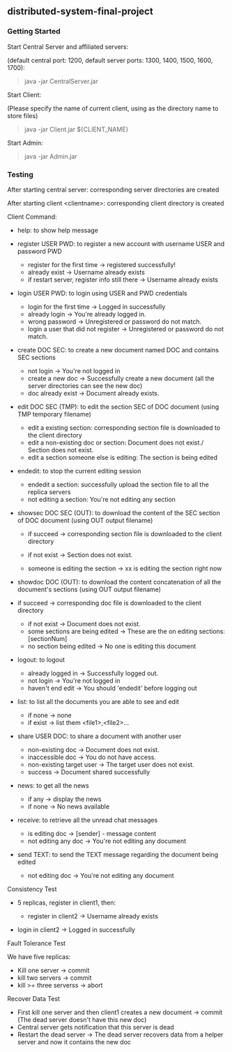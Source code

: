 ## distributed-system-final-project

### Getting Started
Start Central Server and affiliated servers:

(default central port: 1200, default server ports: 1300, 1400, 1500, 1600, 1700):
> java -jar CentralServer.jar

Start Client:

(Please specify the name of current client, using as the directory name to store files)
> java -jar Client.jar ${CLIENT_NAME}

Start Admin:

> java -jar Admin.jar

### Testing


After starting central server: corresponding server directories are created

After starting client \<clientname>: corresponding client directory is created



Client Command:

- help: to show help message

- register USER PWD: to register a new account with username USER and password PWD

  - register for the first time -> registered successfully!
  - already exist -> Username already exists
  - if restart server, register info still there -> Username already exists

- login USER PWD: to login using USER and PWD credentials

  - login for the first time -> Logged in successfully
  - already login -> You're already logged in.
  - wrong password -> Unregistered or password do not match.
  - login a user that did not register -> Unregistered or password do not match.

- create DOC SEC: to create a new document named DOC and contains SEC sections

  - not login -> You're not logged in
  - create a new doc -> Successfully create a new document (all the server directories can see the new doc)
  - doc already exist -> Document already exists.

- edit DOC SEC (TMP): to edit the section SEC of DOC document (using TMP temporary filename)

    - edit a existing section: corresponding section file is downloaded to the client directory
    - edit a non-existing doc or section: Document does not exist./ Section does not exist.
    - edit a section someone else is editing: The section is being edited

- endedit: to stop the current editing session

    - endedit a section: successfully upload the section file to all the replica servers
    - not editing a section: You're not editing any section

- showsec DOC SEC (OUT): to download the content of the SEC section of DOC document (using OUT output filename)
    
    - if succeed -> corresponding section file is downloaded to the client directory
    
  - if not exist -> Section does not exist.
  - someone is editing the section -> xx is editing the section right now
  
- showdoc DOC (OUT): to download the content concatenation of all the document's sections (using OUT output filename)
    
- if succeed -> corresponding doc file is downloaded to the client directory
    
    - if not exist -> Document does not exist.
    - some sections are being edited -> These are the on editing sections: [sectionNum]
    - no section being edited -> No one is editing this document
    
- logout: to logout

    - already logged in -> Successfully logged out.
    - not login -> You're not logged in
    - haven't end edit -> You should 'endedit' before logging out

- list: to list all the documents you are able to see and edit

  - if none -> none
  - if exist -> list them \<file1>,\<file2>...

- share USER DOC: to share a document with another user

  - non-existing doc -> Document does not exist.
  - inaccessible doc -> You do not have access.
  - non-existing target user -> The target user does not exist.
  - success -> Document shared successfully

- news: to get all the news

  - if any -> display the news
  - if none -> No news available

- receive: to retrieve all the unread chat messages
  - is editing doc -> [sender] - message content
  - not editing any doc -> You're not editing any document

- send TEXT: to send the TEXT message regarding the document being edited
  
  - not editing doc -> You're not editing any document
  
    


Consistency Test

- 5 replicas, register in client1, then:
  - register in client2 -> Username already exists
  
- login in client2 -> Logged in successfully
  
    

Fault Tolerance Test

We have five replicas:

- Kill one server -> commit
- kill two servers -> commit
- kill >= three serverss -> abort



Recover Data Test

- First kill one server and then client1 creates a new document -> commit (The dead server doesn't have this new doc)
- Central server gets notification that this server is dead
- Restart the dead server -> The dead server recovers data from a helper server and now it contains the new doc

